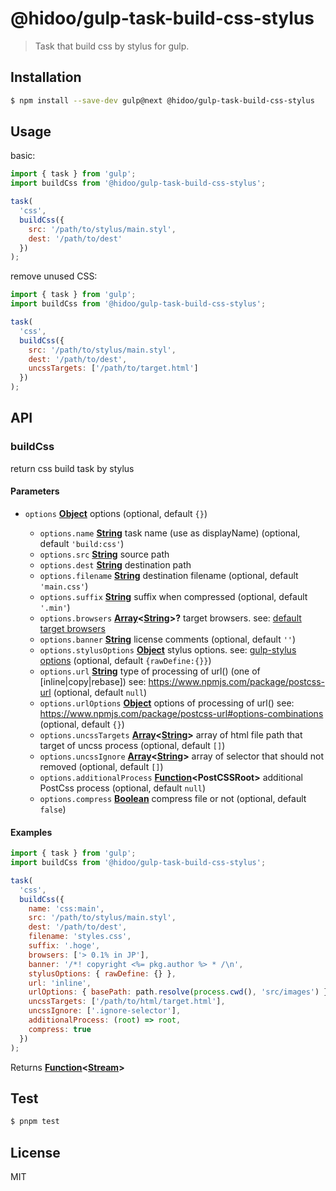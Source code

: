 # @hidoo/gulp-task-build-css-stylus

> Task that build css by stylus for gulp.

## Installation

```sh
$ npm install --save-dev gulp@next @hidoo/gulp-task-build-css-stylus
```

## Usage

basic:

```js
import { task } from 'gulp';
import buildCss from '@hidoo/gulp-task-build-css-stylus';

task(
  'css',
  buildCss({
    src: '/path/to/stylus/main.styl',
    dest: '/path/to/dest'
  })
);
```

remove unused CSS:

```js
import { task } from 'gulp';
import buildCss from '@hidoo/gulp-task-build-css-stylus';

task(
  'css',
  buildCss({
    src: '/path/to/stylus/main.styl',
    dest: '/path/to/dest',
    uncssTargets: ['/path/to/target.html']
  })
);
```

## API

<!-- Generated by documentation.js. Update this documentation by updating the source code. -->

### buildCss

return css build task by stylus

#### Parameters

- `options` **[Object](https://developer.mozilla.org/docs/Web/JavaScript/Reference/Global_Objects/Object)** options (optional, default `{}`)

  - `options.name` **[String](https://developer.mozilla.org/docs/Web/JavaScript/Reference/Global_Objects/String)** task name (use as displayName) (optional, default `'build:css'`)
  - `options.src` **[String](https://developer.mozilla.org/docs/Web/JavaScript/Reference/Global_Objects/String)** source path
  - `options.dest` **[String](https://developer.mozilla.org/docs/Web/JavaScript/Reference/Global_Objects/String)** destination path
  - `options.filename` **[String](https://developer.mozilla.org/docs/Web/JavaScript/Reference/Global_Objects/String)** destination filename (optional, default `'main.css'`)
  - `options.suffix` **[String](https://developer.mozilla.org/docs/Web/JavaScript/Reference/Global_Objects/String)** suffix when compressed (optional, default `'.min'`)
  - `options.browsers` **[Array](https://developer.mozilla.org/docs/Web/JavaScript/Reference/Global_Objects/Array)<[String](https://developer.mozilla.org/docs/Web/JavaScript/Reference/Global_Objects/String)>?** target browsers.
    see: [default target browsers](http://browserl.ist/?q=%3E+0.5%25+in+JP%2C+ie%3E%3D+10%2C+android+%3E%3D+4.4)
  - `options.banner` **[String](https://developer.mozilla.org/docs/Web/JavaScript/Reference/Global_Objects/String)** license comments (optional, default `''`)
  - `options.stylusOptions` **[Object](https://developer.mozilla.org/docs/Web/JavaScript/Reference/Global_Objects/Object)** stylus options.
    see: [gulp-stylus options](https://www.npmjs.com/package/gulp-stylus) (optional, default `{rawDefine:{}}`)
  - `options.url` **[String](https://developer.mozilla.org/docs/Web/JavaScript/Reference/Global_Objects/String)** type of processing of url() (one of \[inline|copy|rebase])
    see: <https://www.npmjs.com/package/postcss-url> (optional, default `null`)
  - `options.urlOptions` **[Object](https://developer.mozilla.org/docs/Web/JavaScript/Reference/Global_Objects/Object)** options of processing of url()
    see: <https://www.npmjs.com/package/postcss-url#options-combinations> (optional, default `{}`)
  - `options.uncssTargets` **[Array](https://developer.mozilla.org/docs/Web/JavaScript/Reference/Global_Objects/Array)<[String](https://developer.mozilla.org/docs/Web/JavaScript/Reference/Global_Objects/String)>** array of html file path that target of uncss process (optional, default `[]`)
  - `options.uncssIgnore` **[Array](https://developer.mozilla.org/docs/Web/JavaScript/Reference/Global_Objects/Array)<[String](https://developer.mozilla.org/docs/Web/JavaScript/Reference/Global_Objects/String)>** array of selector that should not removed (optional, default `[]`)
  - `options.additionalProcess` **[Function](https://developer.mozilla.org/docs/Web/JavaScript/Reference/Statements/function)\<PostCSSRoot>** additional PostCss process (optional, default `null`)
  - `options.compress` **[Boolean](https://developer.mozilla.org/docs/Web/JavaScript/Reference/Global_Objects/Boolean)** compress file or not (optional, default `false`)

#### Examples

```javascript
import { task } from 'gulp';
import buildCss from '@hidoo/gulp-task-build-css-stylus';

task(
  'css',
  buildCss({
    name: 'css:main',
    src: '/path/to/stylus/main.styl',
    dest: '/path/to/dest',
    filename: 'styles.css',
    suffix: '.hoge',
    browsers: ['> 0.1% in JP'],
    banner: '/*! copyright <%= pkg.author %> * /\n',
    stylusOptions: { rawDefine: {} },
    url: 'inline',
    urlOptions: { basePath: path.resolve(process.cwd(), 'src/images') },
    uncssTargets: ['/path/to/html/target.html'],
    uncssIgnore: ['.ignore-selector'],
    additionalProcess: (root) => root,
    compress: true
  })
);
```

Returns **[Function](https://developer.mozilla.org/docs/Web/JavaScript/Reference/Statements/function)<[Stream](https://nodejs.org/api/stream.html)>**&#x20;

## Test

```sh
$ pnpm test
```

## License

MIT
